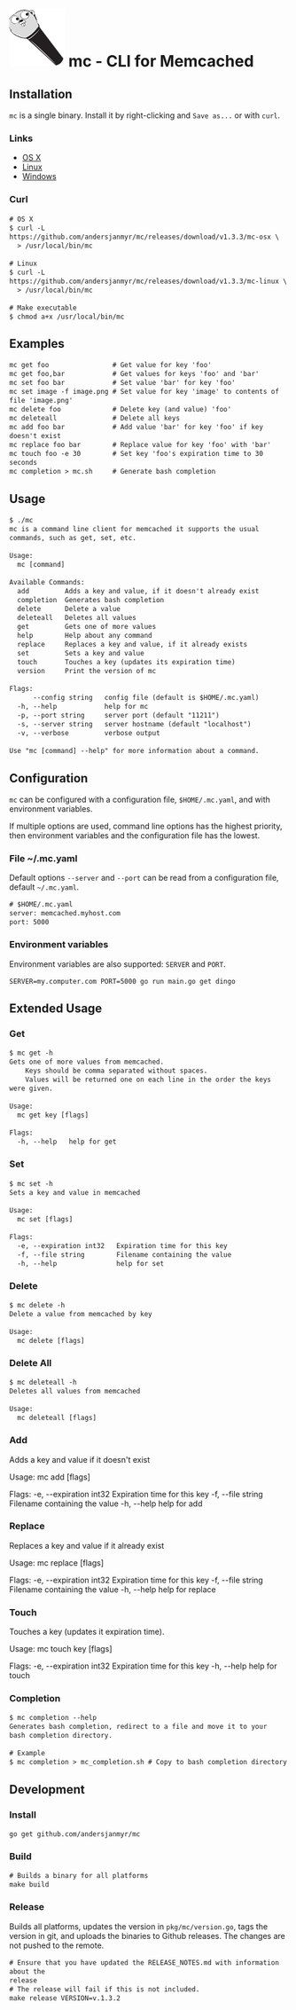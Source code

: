 # ![mc-logo](./images/mc-small.png) mc - CLI for Memcached

## Installation

`mc` is a single binary. Install it by right-clicking and `Save as...` or with
`curl`.

### Links

* [OS X](https://github.com/andersjanmyr/mc/releases/download/v1.3.3/mc-osx)
* [Linux](https://github.com/andersjanmyr/mc/releases/download/v1.3.3/mc-linux)
* [Windows](https://github.com/andersjanmyr/mc/releases/download/v1.3.3/mc.exe)

### Curl

```
# OS X
$ curl -L https://github.com/andersjanmyr/mc/releases/download/v1.3.3/mc-osx \
  > /usr/local/bin/mc

# Linux
$ curl -L https://github.com/andersjanmyr/mc/releases/download/v1.3.3/mc-linux \
  > /usr/local/bin/mc

# Make executable
$ chmod a+x /usr/local/bin/mc
```

## Examples

```
mc get foo                # Get value for key 'foo'
mc get foo,bar            # Get values for keys 'foo' and 'bar'
mc set foo bar            # Set value 'bar' for key 'foo'
mc set image -f image.png # Set value for key 'image' to contents of file 'image.png'
mc delete foo             # Delete key (and value) 'foo'
mc deleteall              # Delete all keys
mc add foo bar            # Add value 'bar' for key 'foo' if key doesn't exist
mc replace foo bar        # Replace value for key 'foo' with 'bar'
mc touch foo -e 30        # Set key 'foo's expiration time to 30 seconds
mc completion > mc.sh     # Generate bash completion
```

## Usage

```
$ ./mc
mc is a command line client for memcached it supports the usual
commands, such as get, set, etc.

Usage:
  mc [command]

Available Commands:
  add         Adds a key and value, if it doesn't already exist
  completion  Generates bash completion
  delete      Delete a value
  deleteall   Deletes all values
  get         Gets one of more values
  help        Help about any command
  replace     Replaces a key and value, if it already exists
  set         Sets a key and value
  touch       Touches a key (updates its expiration time)
  version     Print the version of mc

Flags:
      --config string   config file (default is $HOME/.mc.yaml)
  -h, --help            help for mc
  -p, --port string     server port (default "11211")
  -s, --server string   server hostname (default "localhost")
  -v, --verbose         verbose output

Use "mc [command] --help" for more information about a command.
```

## Configuration

`mc` can be configured with a configuration file, `$HOME/.mc.yaml`, and with
environment variables.

If multiple options are used, command line options has the highest priority,
then environment variables and the configuration file has the lowest.

### File ~/.mc.yaml

Default options `--server` and `--port` can be read from a configuration file,
default `~/.mc.yaml`.
```
# $HOME/.mc.yaml
server: memcached.myhost.com
port: 5000
```

### Environment variables

Environment variables are also supported: `SERVER` and `PORT`.

```
SERVER=my.computer.com PORT=5000 go run main.go get dingo
```

## Extended Usage

### Get

```
$ mc get -h
Gets one of more values from memcached.
	Keys should be comma separated without spaces.
	Values will be returned one on each line in the order the keys were given.

Usage:
  mc get key [flags]

Flags:
  -h, --help   help for get
```

### Set

```
$ mc set -h
Sets a key and value in memcached

Usage:
  mc set [flags]

Flags:
  -e, --expiration int32   Expiration time for this key
  -f, --file string        Filename containing the value
  -h, --help               help for set
```

### Delete

```
$ mc delete -h
Delete a value from memcached by key

Usage:
  mc delete [flags]
```

### Delete All

```
$ mc deleteall -h
Deletes all values from memcached

Usage:
  mc deleteall [flags]
```

### Add

Adds a key and value if it doesn't exist

Usage:
  mc add [flags]

Flags:
  -e, --expiration int32   Expiration time for this key
  -f, --file string        Filename containing the value
  -h, --help               help for add

### Replace

Replaces a key and value if it already exist

Usage:
  mc replace [flags]

Flags:
  -e, --expiration int32   Expiration time for this key
  -f, --file string        Filename containing the value
  -h, --help               help for replace

### Touch

Touches a key (updates it expiration time).

Usage:
  mc touch key [flags]

Flags:
  -e, --expiration int32   Expiration time for this key
  -h, --help               help for touch

### Completion

```
$ mc completion --help
Generates bash completion, redirect to a file and move it to your
bash completion directory.

# Example
$ mc completion > mc_completion.sh # Copy to bash completion directory
```


## Development

### Install

```
go get github.com/andersjanmyr/mc
```

### Build

```
# Builds a binary for all platforms
make build
```

### Release

Builds all platforms, updates the version in `pkg/mc/version.go`, tags the
version in git, and uploads the binaries to Github releases. The changes are
not pushed to the remote.

```
# Ensure that you have updated the RELEASE_NOTES.md with information about the
release
# The release will fail if this is not included.
make release VERSION=v.1.3.2
```
